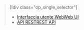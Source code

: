 > [!div class="op_single_selector"]
> * [<span data-ttu-id="e497e-101">Interfaccia utente Web</span><span class="sxs-lookup"><span data-stu-id="e497e-101">Web UI</span></span>](../articles/hdinsight/hdinsight-hadoop-manage-ambari.md)
> * [<span data-ttu-id="e497e-102">API REST</span><span class="sxs-lookup"><span data-stu-id="e497e-102">REST API</span></span>](../articles/hdinsight/hdinsight-hadoop-manage-ambari-rest-api.md)
> 
> 

